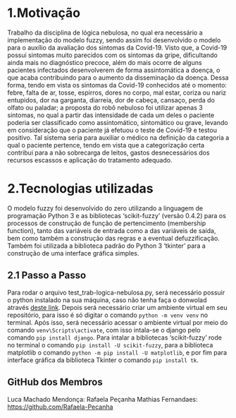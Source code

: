 # 1.Motivação
Trabalho da disciplina de lógica nebulosa, no qual era necessário a implementação do modelo fuzzy, sendo assim foi desenvolvido o modelo para o auxílio da avaliação dos sintomas da Covid-19. Visto que, a Covid-19 possui sintomas muito parecidos com os sintomas da gripe, dificultando ainda mais no diagnóstico precoce, além do mais ocorre de alguns pacientes infectados desenvolverem de forma assintomática a doença, o que acaba contribuindo para o aumento da disseminação da doença. Dessa forma,  tendo em vista os sintomas da Covid-19 conhecidos até o momento: febre, falta de ar, tosse, espirros, dores no corpo, mal estar, coriza ou nariz entupidos, dor na garganta, diarreia, dor de cabeça, cansaço, perda do olfato ou paladar; a proposta do robô nebuloso foi utilizar apenas 3 sintomas, no qual a partir das intensidade de cada um  deles o  paciente poderia ser classificado como assintomático, sintomático ou grave, levando em consideração que o paciente já efetuou o teste de Covid-19 e testou positivo. Tal sistema  seria para auxiliar o médico na definição da categoria a qual o paciente pertence, tendo em vista que a categorização certa contribui para a não sobrecarga de leitos, gastos desnecessários dos recursos escassos e aplicação do tratamento adequado.

# 2.Tecnologias utilizadas

O modelo fuzzy foi desenvolvido do zero utilizando a linguagem de programação Python 3 e as bibliotecas ‘scikit-fuzzy’ (versão 0.4.2) para os processos de construção de função de pertencimento (membership function), tanto das variáveis de entrada como a das variáveis de saída, bem como também a construção das regras e a eventual defuzzificação. Também foi utilizada a biblioteca padrão do Python 3 ‘tkinter’ para a construção de uma interface gráfica simples.


## 2.1 Passo a Passo 
Para rodar o arquivo test_trab-logica-nebulosa.py, será necessário possuir o python instalado na sua máquina, caso não tenha faça o donwolad através [deste link](https://www.python.org/downloads/). Depois será necessário criar um ambiente virtual em seu repositório, para isso é só digitar o comando  `python -m venv venv` no terminal. Após isso, será necessário acessar o ambiente virtual por meio do comando `venv\Scripts\activate`, com isso intala-se o django pelo comando `pip install django`.
Para intalar a bibliotecas ‘scikit-fuzzy’ rode no terminal o comando `pip install -U scikit-fuzzy`, para a biblioteca matplotlib o comando `python -m pip install -U matplotlib`, e por fim para interface gráfica da biblioteca Tkinter o comando `pip install tk`.


## GitHub dos Membros

Luca Machado Mendonça:
Rafaela Peçanha Mathias Fernandaes: https://github.com/Rafaela-Pecanha
